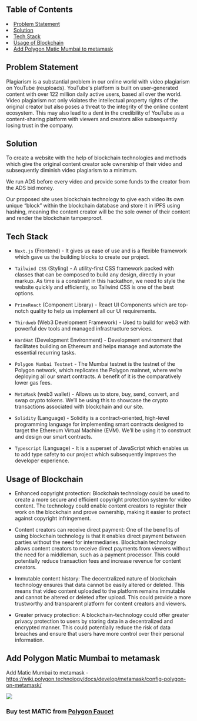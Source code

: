 ## Table of Contents

</li>
<li><a  href="#problem-statement">Problem Statement</a>
</li>
<li><a  href="#solution">Solution</a></li>
<li><a  href="#tech-stack">Tech Stack</a></li>
<li><a  href="#usage-of-blockchain">Usage of Blockchain</a></li>
<li><a  href="#add-polygon-matic-mumbai-to-metamask">Add Polygon Matic Mumbai to metamask</a></li>

## Problem Statement

Plagiarism is a substantial problem in our online world with video plagiarism on YouTube (reuploads). YouTube's platform is built on user-generated content with over 122 million daily active users, based all over the world. Video plagiarism not only violates the intellectual property rights of the original creator but also poses a threat to the integrity of the online content ecosystem. This may also lead to a dent in the credibility of YouTube as a content-sharing platform with viewers and creators alike subsequently losing trust in the company.

## Solution

To create a website with the help of blockchain technologies and methods which give the original content creator sole ownership of their video and subsequently diminish video plagiarism to a minimum.

We run ADS before every video and provide some funds to the creator from the ADS bid money.

Our proposed site uses blockchain technology to give each video its own unique “block” within the blockchain database and store it in IPFS using hashing, meaning the content creator will be the sole owner of their content and render the blockchain tamperproof.

## Tech Stack

- `Next.js` (Frontend) - It gives us ease of use and is a flexible framework which gave us the building blocks to create our project.

- `Tailwind CSS` (Styling) - A utility-first CSS framework packed with classes that can be composed to build any design, directly in your markup. As time is a constraint in this hackathon, we need to style the website quickly and efficiently, so Tailwind CSS is one of the best options.

- `PrimeReact` (Component Library) - React UI Components which are top-notch quality to help us implement all our UI requirements.

- `Thirdweb` (Web3 Development Framework) - Used to build for web3 with powerful dev tools and managed infrastructure services.

- `HardHat` (Development Environment) - Development environment that facilitates building on Ethereum and helps manage and automate the essential recurring tasks.

- `Polygon Mumbai Testnet` - The Mumbai testnet is the testnet of the Polygon network, which replicates the Polygon mainnet, where we’re deploying all our smart contracts. A benefit of it is the comparatively lower gas fees.

- `MetaMask` (web3 wallet) - Allows us to store, buy, send, convert, and swap crypto tokens. We’ll be using this to showcase the crypto transactions associated with blockchain and our site.

- `Solidity` (Language) - Solidity is a contract-oriented, high-level programming language for implementing smart contracts designed to target the Ethereum Virtual Machine (EVM). We’ll be using it to construct and design our smart contracts.

- `Typescript` (Language) - It is a superset of JavaScript which enables us to add type safety to our project which subsequently improves the developer experience.

## Usage of Blockchain

- Enhanced copyright protection:
  Blockchain technology could be used to create a more secure and efficient copyright protection system for video content. The technology could enable content creators to register their work on the blockchain and prove ownership, making it easier to protect against copyright infringement.

- Content creators can receive direct payment:
  One of the benefits of using blockchain technology is that it enables direct payment between parties without the need for intermediaries. Blockchain technology allows content creators to receive direct payments from viewers without the need for a middleman, such as a payment processor. This could potentially reduce transaction fees and increase revenue for content creators.

- Immutable content history:
  The decentralized nature of blockchain technology ensures that data cannot be easily altered or deleted. This means that video content uploaded to the platform remains immutable and cannot be altered or deleted after upload. This could provide a more trustworthy and transparent platform for content creators and viewers.

- Greater privacy protection:
  A blockchain-technology could offer greater privacy protection to users by storing data in a decentralized and encrypted manner. This could potentially reduce the risk of data breaches and ensure that users have more control over their personal information.

## Add Polygon Matic Mumbai to metamask

Add Matic Mumbai to metamask - https://wiki.polygon.technology/docs/develop/metamask/config-polygon-on-metamask/

![](https://wiki.polygon.technology/img/metamask/metamask-settings-mumbai.png)

### Buy test MATIC from [Polygon Faucet](https://faucet.polygon.technology/)
